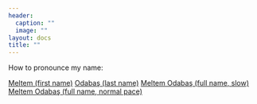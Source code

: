```yaml
---
header:
  caption: ""
  image: ""
layout: docs
title: ""
---
```


How to pronounce my name: 

[Meltem (first name)]("sound/Meltem-first-name-prononciation.m4a")
[Odabaş (last name)]("sound/Odabaş-last-name-prononciation.m4a")
[Meltem Odabaş (full name, slow)]("sound/Meltem-Odabaş-slow.m4a")
[Meltem Odabaş (full name, normal pace)]("sound/Meltem-Odabaş-normal-pace.m4a")
